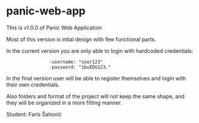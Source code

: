 # panic-web-app

This is v1.0.0 of Panic Web Application

Most of this version is intial design with few functional parts.

In the current version you are only able to login with hardcoded credentials:

                    -username: "user123"
                    -password: "ibuEDU123."

In the final version user will be able to register themselves and login with their own credentials.

Also folders and format of the project will not keep the same shape, and they will be organized in a more fitting manner.


Student: Faris Šahović
